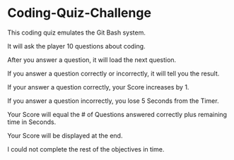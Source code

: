 # Coding-Quiz-Challenge

This coding quiz emulates the Git Bash system.

It will ask the player 10 questions about coding.

After you answer a question, it will load the next question.

If you answer a question correctly or incorrectly, it will tell you the result.

If your answer a question correctly, your Score increases by 1.

If you answer a question incorrectly, you lose 5 Seconds from the Timer.

Your Score will equal the # of Questions answered correctly plus remaining time in Seconds.

Your Score will be displayed at the end.

I could not complete the rest of the objectives in time.